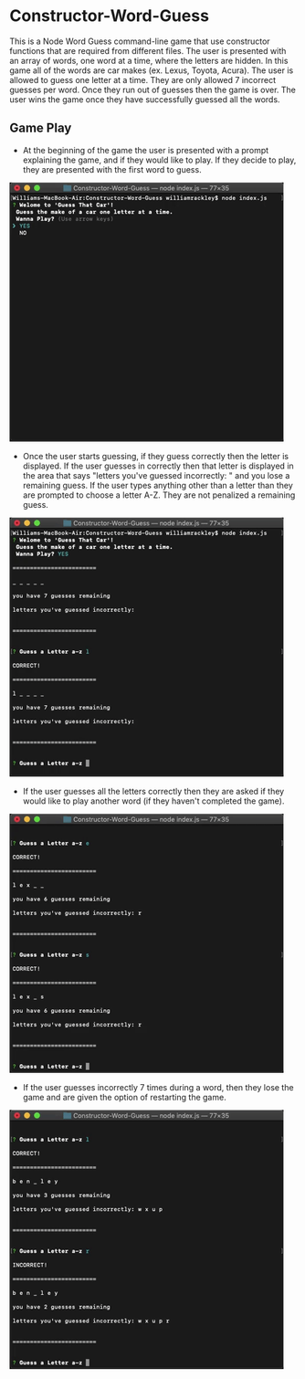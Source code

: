 # Constructor-Word-Guess
This is a Node Word Guess command-line game that use constructor functions that are required from different files. The user is presented with an array of words, one word at a time, where the letters are hidden. In this game all of the words are car makes (ex. Lexus, Toyota, Acura). The user is allowed to guess one letter at a time. They are only allowed 7 incorrect guesses per word. Once they run out of guesses then the game is over. The user wins the game once they have successfully guessed all the words.

## Game Play
* At the beginning of the game the user is presented with a prompt explaining the game, and if they would like to play. If they decide to play, they are presented with the first word to guess.

![Start The Game](startScreen.gif)


* Once the user starts guessing, if they guess correctly then the letter is displayed. If the user guesses in correctly then that letter is displayed in the area that says "letters you've guessed incorrectly: " and you lose a remaining guess. If the user types anything other than a letter than they are prompted to choose a letter A-Z. They are not penalized a remaining guess.

![Game Play](firstGamePlay.gif)


* If the user guesses all the letters correctly then they are asked if they would like to play another word (if they haven't completed the game). 

![Word Win](winWord.gif)

* If the user guesses incorrectly 7 times during a word, then they lose the game and are given the option of restarting the game.

![Word loss](loseWord.gif)



